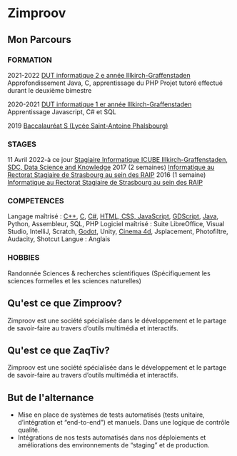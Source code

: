 # Zimproov
## Mon Parcours
### FORMATION

2021-2022
[DUT informatique 2 e année Illkirch-Graffenstaden](https://iutrs.unistra.fr/formations/dut-diplome-universitaire-de-technologie/dut-informatique)
Approfondissement Java, C, apprentissage du PHP
Projet tutoré effectué durant le deuxième bimestre

2020-2021
[DUT informatique 1 er année Illkirch-Graffenstaden](https://iutrs.unistra.fr/formations/dut-diplome-universitaire-de-technologie/dut-informatique)
Apprentissage Javascript, C# et SQL

2019
[Baccalauréat S (Lycée Saint-Antoine Phalsbourg)](https://www.saintantoinephalsbourg.fr/)

### STAGES

11 Avril 2022-à ce jour
[Stagiaire Informatique ICUBE Illkirch-Graffenstaden, SDC, Data Science and Knowledge](https://icube.unistra.fr/)
2017 (2 semaines)
[Informatique au Rectorat Stagiaire de Strasbourg au sein des RAIP](http://www.circ-ien-illfurth.ac-strasbourg.fr/wp-content/uploads/2012/01/annuaireRectorat.pdf#%5B%7B%22num%22%3A101%2C%22gen%22%3A0%7D%2C%7B%22name%22%3A%22XYZ%22%7D%2C56.692913%2C841.89%2Cnull%5D)
2016 (1 semaine)
[Informatique au Rectorat Stagiaire de Strasbourg au sein des RAIP](http://www.circ-ien-illfurth.ac-strasbourg.fr/wp-content/uploads/2012/01/annuaireRectorat.pdf#%5B%7B%22num%22%3A101%2C%22gen%22%3A0%7D%2C%7B%22name%22%3A%22XYZ%22%7D%2C56.692913%2C841.89%2Cnull%5D)

### COMPETENCES

Langage maîtrisé : [C++](https://git.unistra.fr/ethan.fuchs/all-code/-/tree/main/SuperSoft), [C](https://raw.githubusercontent.com/redragon57/Zimproov/main/test%20docking.mp4), [C#](./C#_Work), [HTML, CSS, JavaScript](./WebReact_Work), [GDScript](./Projet_Godot), [Java](./Java_Work), Python, Assembleur, SQL, PHP
Logiciel maîtrisé : Suite LibreOffice, Visual Studio, IntelliJ, Scratch, [Godot](./Projet_Godot), Unity, [Cinema 4d](https://raw.githubusercontent.com/redragon57/Zimproov/main/My%20modelisation%20work%20presentation.mp4), Jsplacement, Photofiltre, Audacity, Shotcut
Langue : Anglais

### HOBBIES

Randonnée
Sciences & recherches scientifiques (Spécifiquement les sciences formelles et les sciences naturelles)

## Qu'est ce que Zimproov?

Zimproov est une société spécialisée dans le développement et le partage de savoir-faire au travers d’outils multimédia et interactifs.

## Qu'est ce que ZaqTiv?

Zimproov est une société spécialisée dans le développement et le partage de savoir-faire au travers d’outils multimédia et interactifs.

## But de l'alternance

 -  Mise en place de systèmes de tests automatisés (tests unitaire, d’intégration et “end-to-end”) et manuels. Dans une logique de contrôle qualité.
 -  Intégrations de nos tests automatisés dans nos déploiements et améliorations des environnements de “staging” et de production.
